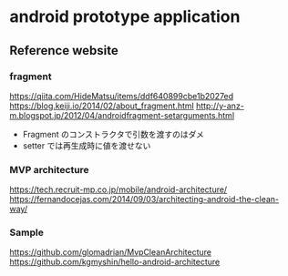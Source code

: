 # android prototype application

## Reference website

### fragment
https://qiita.com/HideMatsu/items/ddf640899cbe1b2027ed
https://blog.keiji.io/2014/02/about_fragment.html
http://y-anz-m.blogspot.jp/2012/04/androidfragment-setarguments.html
* Fragment のコンストラクタで引数を渡すのはダメ
* setter では再生成時に値を渡せない


### MVP architecture
https://tech.recruit-mp.co.jp/mobile/android-architecture/
https://fernandocejas.com/2014/09/03/architecting-android-the-clean-way/

### Sample
https://github.com/glomadrian/MvpCleanArchitecture
https://github.com/kgmyshin/hello-android-architecture


